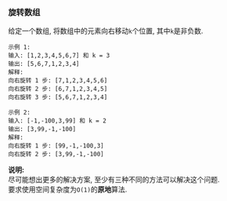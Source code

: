 ### 旋转数组

给定一个数组, 将数组中的元素向右移动``` k ```个位置, 其中``` k ```是非负数.<br/>

```
示例 1:
输入: [1,2,3,4,5,6,7] 和 k = 3
输出: [5,6,7,1,2,3,4]
解释:
向右旋转 1 步: [7,1,2,3,4,5,6]
向右旋转 2 步: [6,7,1,2,3,4,5]
向右旋转 3 步: [5,6,7,1,2,3,4]

示例 2:
输入: [-1,-100,3,99] 和 k = 2
输出: [3,99,-1,-100]
解释: 
向右旋转 1 步: [99,-1,-100,3]
向右旋转 2 步: [3,99,-1,-100]
```

**说明:** <br/>
尽可能想出更多的解决方案, 至少有三种不同的方法可以解决这个问题.<br/>
要求使用空间复杂度为``` O(1) ```的**原地**算法.<br/>
